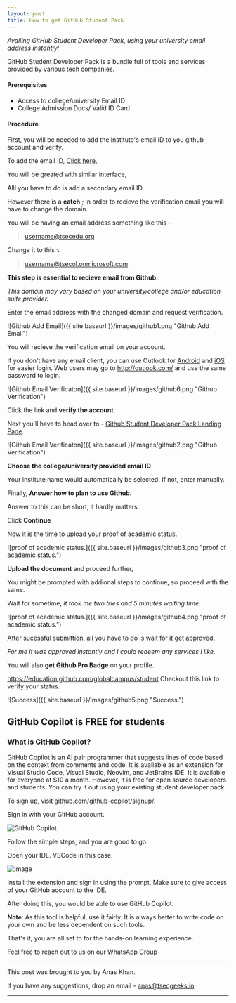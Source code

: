 ```yaml
---
layout: post
title: How to get GitHub Student Pack
---
```


_Availing GitHub Student Developer Pack, using your university email address instantly!_

GitHub Student Developer Pack is a bundle full of tools and services provided by various tech companies.

#### Prerequisites

- Access to college/university Email ID
- College Admission Docs/ Valid ID Card

#### Procedure

First, you will be needed to add the institute's email ID to you github account and verify.

To add the email ID, [Click here.](https://github.com/email)

You will be greated with similar interface,

Alll you have to do is add a secondary email ID.

However there is a **catch** ; in order to recieve the verification email you will have to change the domain.

You will be having an email address something like this -

> username@tsecedu.org 

Change it to this ⤵️

> username@tsecol.onmicrosoft.com

**This step is essential to recieve email from Github.**

_This domain may vary based on your university/college and/or education suite provider._

Enter the email address with the changed domain and request verification.

![Github Add Email]({{ site.baseurl }}/images/github1.png "Github Add Email")

You will recieve the verification email on your account.

If you don't have any email client, you can use Outlook for [Android](https://play.google.com/store/apps/details?id=com.microsoft.office.outlook) and [iOS](https://apps.apple.com/us/app/microsoft-outlook/id951937596) for easier login. Web users may go to <http://outlook.com/> and use the same password to login.

![Github Email Verificaton]({{ site.baseurl }}/images/github6.png "Github Verification")

Click the link and **verify the account.**

Next you'll have to head over to - [Github Student Developer Pack Landing Page](https://education.github.com/discount_requests/student_application).

![Github Email Verificaton]({{ site.baseurl }}/images/github2.png "Github Verification")

**Choose the college/university provided email ID**

Your institute name would automatically be selected.
If not, enter manually.

Finally, **Answer how to plan to use Github.**

Answer to this can be short, it hardly matters.

Click **Continue**

Now it is the time to upload your proof of academic status.

![proof of academic status.]({{ site.baseurl }}/images/github3.png "proof of academic status.")

**Upload the document** and proceed further, 

You might be prompted with addional steps to continue, so proceed with the same.

Wait for sometime, _it took me two tries and 5 minutes waiting time._ 

![proof of academic status.]({{ site.baseurl }}/images/github4.png "proof of academic status.")

After sucessful submittion, all you have to do is wait for it get approved.

_For me it was approved instantly and I could redeem any services I like._

You will also **get Github Pro Badge** on your profile.

<https://education.github.com/globalcampus/student> Checkout this link to verify your status.

![Success]({{ site.baseurl }}/images/github5.png "Success.")

## GitHub Copilot is FREE for students

### What is GitHub Copilot?

GitHub Copilot is an AI pair programmer that suggests lines of code based on the context from comments and code. It is available as an extension for Visual Studio Code, Visual Studio, Neovim, and JetBrains IDE. It is available for everyone at $10 a month. However, it is free for open source developers and students. You can try it out using your existing student developer pack.

To sign up, visit [github.com/github-copilot/signup/](https://github.com/github-copilot/signup/).

Sign in with your GitHub account.

![GitHub Copilot](https://user-images.githubusercontent.com/86565419/175058232-348822ee-b5f8-42c7-b2b8-83079f143024.png)

Follow the simple steps, and you are good to go.

Open your IDE. VSCode in this case.

![image](https://user-images.githubusercontent.com/86565419/175059128-34036f8d-107a-4bfd-8230-c69bb3a5161b.png)

Install the extension and sign in using the prompt. Make sure to give access of your GitHub account to the IDE.

After doing this, you would be able to use GitHub Copilot.

**Note**: As this tool is helpful, use it fairly. It is always better to write code on your own and be less dependent on such tools.

That's it, you are all set to for the hands-on learning experience.

Feel free to reach out to us on our [WhatsApp Group](https://chat.whatsapp.com/K3NrW5tPwrsHhfbdYstjLl) 





----



This post was brought to you by Anas Khan.

If you have any suggestions, drop an email - [anas@tsecgeeks.in](mailto:anas@tsecgeeks.in) 



----
